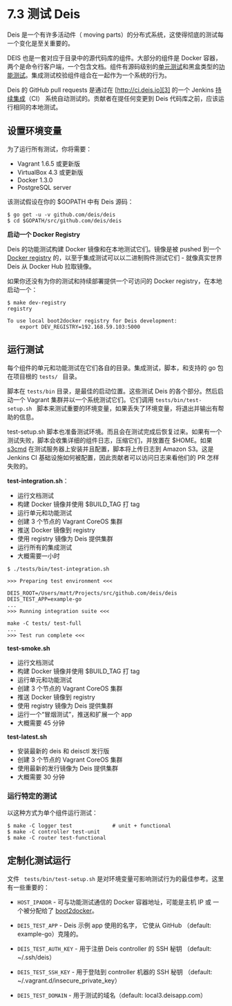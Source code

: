 # 7.3 测试 Deis

Deis 是一个有许多活动件（ moving parts）的分布式系统，这使得彻底的测试每一个变化是至关重要的。

DEIS 也是一套对应于目录中的源代码库的组件。大部分的组件是 Docker 容器，两个是命令行客户端，一个包含文档。组件有源码级别的[单元测试][1]和黑盒类型的[功能测试][2]。集成测试校验组件组合在一起作为一个系统的行为。

Deis 的 GitHub pull requests 是通过在 [http://ci.deis.io][3] 的一个 Jenkins [持续集成][4]（CI） 系统自动测试的。贡献者在提任何变更到 Deis 代码库之前，应该运行相同的本地测试。

## 设置环境变量

为了运行所有测试，你将需要：

- Vagrant 1.6.5 或更新版
- VirtualBox 4.3 或更新版
- Docker 1.3.0
- PostgreSQL server

该测试假设在你的 $GOPATH 中有 Deis 源码：

```
$ go get -u -v github.com/deis/deis
$ cd $GOPATH/src/github.com/deis/deis
```

**启动一个 Docker Registry**

Deis 的功能测试构建 Docker 镜像和在本地测试它们。镜像是被 pushed 到一个 [Docker registry][5] 的，以至于集成测试可以以二进制购件测试它们 - 就像真实世界 Deis 从 Docker Hub 拉取镜像。

如果你还没有为你的测试和持续部署提供一个可访问的  Docker registry，在本地启动一个：

```
$ make dev-registry
registry

To use local boot2docker registry for Deis development:
    export DEV_REGISTRY=192.168.59.103:5000
```

## 运行测试

每个组件的单元和功能测试在它们各自的目录。集成测试，脚本，和支持的 go 包在项目根的 `tests/ ` 目录。

脚本在 `tests/bin` 目录，是最佳的启动位置。这些测试 Deis 的各个部分。然后启动一个 Vagrant 集群并以一个系统测试它们。它们调用 `tests/bin/test-setup.sh ` 脚本来测试重要的环境变量，如果丢失了环境变量，将退出并输出有帮助的信息。

test-setup.sh 脚本也准备测试环境。而且会在测试完成后恢复过来。如果有一个测试失败，脚本会收集详细的组件日志，压缩它们，并放置在  $HOME。如果 [s3cmd][6] 在测试服务器上安装并且配置，脚本将上传日志到  Amazon S3。这是 Jenkins CI 基础设施如何被配置，因此贡献者可以访问日志来看他们的 PR 怎样失败的。

**test-integration.sh**：

 - 运行文档测试
 - 构建 Docker 镜像并使用 $BUILD_TAG 打 tag
 - 运行单元和功能测试
 - 创建 3 个节点的  Vagrant CoreOS 集群
 - 推送 Docker 镜像到 registry
 - 使用 registry 镜像为 Deis 提供集群
 - 运行所有的集成测试
 - 大概需要一小时

```
$ ./tests/bin/test-integration.sh

>>> Preparing test environment <<<

DEIS_ROOT=/Users/matt/Projects/src/github.com/deis/deis
DEIS_TEST_APP=example-go
...
>>> Running integration suite <<<

make -C tests/ test-full
...
>>> Test run complete <<<
```

**test-smoke.sh**

 - 运行文档测试
 - 构建 Docker 镜像并使用 $BUILD_TAG 打 tag
 - 运行单元和功能测试
 - 创建 3 个节点的  Vagrant CoreOS 集群
 - 推送 Docker 镜像到 registry
 - 使用 registry 镜像为 Deis 提供集群
 - 运行一个“冒烟测试”，推送和扩展一个 app
 - 大概需要 45 分钟

**test-latest.sh**

 - 安装最新的 deis 和 deisctl 发行版
 - 创建 3 个节点的  Vagrant CoreOS 集群
 - 使用最新的发行镜像为 Deis 提供集群
 - 大概需要 30 分钟
 

### 运行特定的测试

以这种方式为单个组件运行测试：

```
$ make -C logger test             # unit + functional
$ make -C controller test-unit
$ make -C router test-functional
```

## 定制化测试运行

文件 ` tests/bin/test-setup.sh` 是对环境变量可影响测试行为的最佳参考。这里有一些重要的：

- `HOST_IPADDR` - 可与功能测试通信的 Docker 容器地址，可能是主机 IP 或 一个被分配给了 [boot2docker][7]。
- `DEIS_TEST_APP` - Deis 示例 app 使用的名字， 它使从 GitHub （default: example-go）克隆的。
- `DEIS_TEST_AUTH_KEY` - 用于注册 Deis controller 的 SSH 秘钥 （default: ~/.ssh/deis）
- `DEIS_TEST_SSH_KEY` - 用于登陆到 controller 机器的 SSH 秘钥 （default: ~/.vagrant.d/insecure_private_key）
- `DEIS_TEST_DOMAIN` - 用于测试的域名（default: local3.deisapp.com）

 
 


  [1]: http://en.wikipedia.org/wiki/Unit_testing
  [2]: http://en.wikipedia.org/wiki/Functional_testing
  [3]: http://ci.deis.io/
  [4]: http://en.wikipedia.org/wiki/Continuous_integration
  [5]: https://github.com/docker/docker-registry
  [6]: http://s3tools.org/s3cmd
  [7]: http://boot2docker.io/